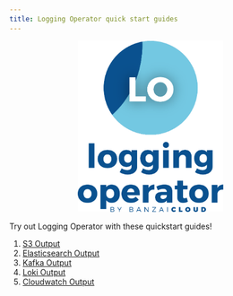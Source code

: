 ```yaml
---
title: Logging Operator quick start guides
---
```


<p align="center"><img src="../img/lo.svg" width="260"></p>
<p align="center">

Try out Logging Operator with these quickstart guides!

1. [S3 Output](../example-s3/)
1. [Elasticsearch Output](../es-nginx/)
1. [Kafka Output](../kafka-nginx/)
1. [Loki Output](../loki-nginx/)
1. [Cloudwatch Output](../cloudwatch-nginx/)
